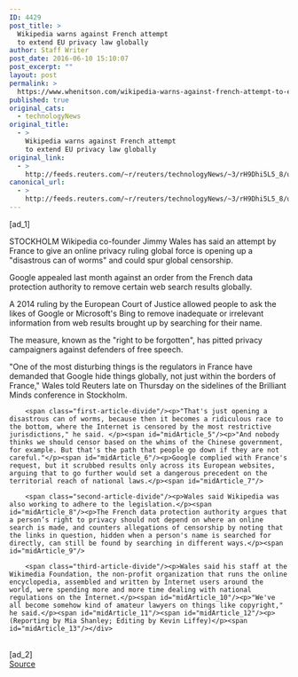 ```yaml
---
ID: 4429
post_title: >
  Wikipedia warns against French attempt
  to extend EU privacy law globally
author: Staff Writer
post_date: 2016-06-10 15:10:07
post_excerpt: ""
layout: post
permalink: >
  https://www.whenitson.com/wikipedia-warns-against-french-attempt-to-extend-eu-privacy-law-globally/
published: true
original_cats:
  - technologyNews
original_title:
  - >
    Wikipedia warns against French attempt
    to extend EU privacy law globally
original_link:
  - >
    http://feeds.reuters.com/~r/reuters/technologyNews/~3/rH9Dhi5L5_8/us-google-france-privacy-wikipedia-idUSKCN0YW1GN
canonical_url:
  - >
    http://feeds.reuters.com/~r/reuters/technologyNews/~3/rH9Dhi5L5_8/us-google-france-privacy-wikipedia-idUSKCN0YW1GN
---
```

 [ad_1]
<br><div id="articleText">
<span id="midArticle_start"/>

<span class="focusParagraph" readability="3"><p><span class="articleLocation">STOCKHOLM</span> Wikipedia co-founder Jimmy Wales has said an attempt by France to give an online privacy ruling global force is opening up a "disastrous can of worms" and could spur global censorship.</p></span><span id="midArticle_0"/><p>Google appealed last month against an order from the French data protection authority to remove certain web search results globally.</p><span id="midArticle_1"/><p>A 2014 ruling by the European Court of Justice allowed people to ask the likes of Google or Microsoft's Bing to remove inadequate or irrelevant information from web results brought up by searching for their name.</p><span id="midArticle_2"/><p>The measure, known as the "right to be forgotten", has pitted privacy campaigners against defenders of free speech.</p><span id="midArticle_3"/><p>"One of the most disturbing things is the regulators in France have demanded that Google hide things globally, not just within the borders of France," Wales told Reuters late on Thursday on the sidelines of the Brilliant Minds conference in Stockholm.</p><span id="midArticle_4"/>
        
        <span class="first-article-divide"/><p>"That's just opening a disastrous can of worms, because then it becomes a ridiculous race to the bottom, where the Internet is censored by the most restrictive jurisdictions," he said. </p><span id="midArticle_5"/><p>"And nobody thinks we should censor based on the whims of the Chinese government, for example. But that's the path that people go down if they are not careful."</p><span id="midArticle_6"/><p>Google complied with France's request, but it scrubbed results only across its European websites, arguing that to go further would set a dangerous precedent on the territorial reach of national laws.</p><span id="midArticle_7"/>
        
        <span class="second-article-divide"/><p>Wales said Wikipedia was also working to adhere to the legislation.</p><span id="midArticle_8"/><p>The French data protection authority argues that a person’s right to privacy should not depend on where an online search is made, and counters allegations of censorship by noting that the links in question, hidden when a person's name is searched for directly, can still be found by searching in different ways.</p><span id="midArticle_9"/>
        
        <span class="third-article-divide"/><p>Wales said his staff at the Wikimedia Foundation, the non-profit organization that runs the online encyclopedia, assembled and written by Internet users around the world, were spending more and more time dealing with national regulations on the Internet.</p><span id="midArticle_10"/><p>"We've all become somehow kind of amateur lawyers on things like copyright," he said.</p><span id="midArticle_11"/><span id="midArticle_12"/><p> (Reporting by Mia Shanley; Editing by Kevin Liffey)</p><span id="midArticle_13"/></div>
<br>[ad_2]
<br><a href="http://feeds.reuters.com/~r/reuters/technologyNews/~3/rH9Dhi5L5_8/us-google-france-privacy-wikipedia-idUSKCN0YW1GN">Source </a>